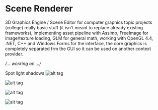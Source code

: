 Scene Renderer
====================
3D Graphics Engine / Scene Editor for computer graphics topic projects (college) really basic stuff (it isn't meant to replace already existing frameworks), implementing asset pipeline with Assimp, FreeImage for image/texture loading, GLM for general math, working with OpenGL 4.4, .NET, C++ and Windows Forms for the interface, the core graphics is completely separated frm the GUI so it can be used on another context provider.

*/... working on .../*

Spot light shadows
![alt tag](http://i.imgur.com/Bg41431.png)

![alt tag](http://i.imgur.com/5TTEQA9.png)

![alt tag](http://i.imgur.com/TkLffSB.png)

![alt tag](http://i.imgur.com/xmDT7TD.png)

